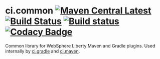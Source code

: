 # ci.common [![Maven Central Latest](https://maven-badges.herokuapp.com/maven-central/net.wasdev.wlp.common/ci.common/badge.svg)](http://search.maven.org/#search%7Cgav%7C1%7Cg%3A%22net.wasdev.wlp.common%22%20AND%20a%3A%22ci.common%22) [![Build Status](https://travis-ci.org/WASdev/ci.common.svg?branch=master)](https://travis-ci.org/WASdev/ci.common) [![Build status](https://ci.appveyor.com/api/projects/status/e08v4lf9jq9dov6i/branch/master?svg=true)](https://ci.appveyor.com/project/wasdevb1/ci-common/branch/master) [![Codacy Badge](https://api.codacy.com/project/badge/Grade/3d7251d37b4d4b51bfa19d53314169c4)](https://www.codacy.com/app/wasdevb1/ci.common?utm_source=github.com&amp;utm_medium=referral&amp;utm_content=WASdev/ci.common&amp;utm_campaign=Badge_Grade)
Common library for WebSphere Liberty Maven and Gradle plugins. Used internally by [ci.gradle](https://github.com/wasdev/ci.gradle) and [ci.maven](https://github.com/wasdev/ci.maven).
